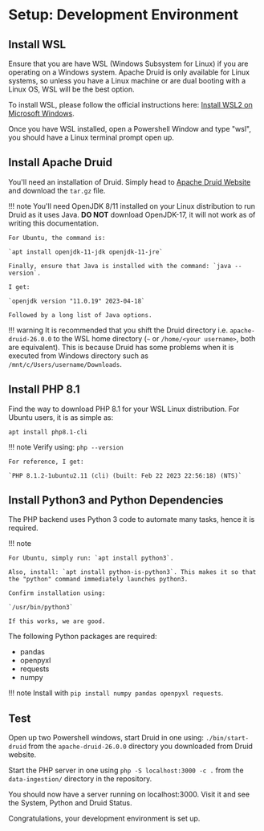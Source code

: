 # Setup: Development Environment

## Install WSL

Ensure that you are have WSL (Windows Subsystem for Linux) if you are operating on a Windows system. Apache Druid is only available for Linux systems, so unless you have a Linux machine or are dual booting with a Linux OS, WSL will be the best option.

To install WSL, please follow the official instructions here: [Install WSL2 on Microsoft Windows](https://learn.microsoft.com/en-us/windows/wsl/install).

Once you have WSL installed, open a Powershell Window and type "wsl", you should have a Linux terminal prompt open up.

## Install Apache Druid

You'll need an installation of Druid. Simply head to [Apache Druid Website](https://druid.apache.org/) and download the `tar.gz` file.

!!! note
    You'll need OpenJDK 8/11 installed on your Linux distribution to run Druid as it uses Java. **DO NOT** download OpenJDK-17, it will not work as of writing this documentation.

    For Ubuntu, the command is:

    `apt install openjdk-11-jdk openjdk-11-jre`

    Finally, ensure that Java is installed with the command: `java --version`.

    I get:

    `openjdk version "11.0.19" 2023-04-18`

    Followed by a long list of Java options.

!!! warning
    It is recommended that you shift the Druid directory i.e. `apache-druid-26.0.0` to the WSL home directory (`~` or `/home/<your username>`, both are equivalent). This is because Druid has some problems when it is executed from Windows directory such as `/mnt/c/Users/username/Downloads`.

## Install PHP 8.1

Find the way to download PHP 8.1 for your WSL Linux distribution. For Ubuntu users, it is as simple as:

`apt install php8.1-cli`

!!! note
    Verify using: `php --version`

    For reference, I get:

    `PHP 8.1.2-1ubuntu2.11 (cli) (built: Feb 22 2023 22:56:18) (NTS)`

## Install Python3 and Python Dependencies

The PHP backend uses Python 3 code to automate many tasks, hence it is required. 

!!! note

    For Ubuntu, simply run: `apt install python3`.

    Also, install: `apt install python-is-python3`. This makes it so that the "python" command immediately launches python3.

    Confirm installation using:

    `/usr/bin/python3`

    If this works, we are good.

The following Python packages are required:

- pandas
- openpyxl
- requests
- numpy

!!! note
    Install with `pip install numpy pandas openpyxl requests`.

## Test

Open up two Powershell windows, start Druid in one using: `./bin/start-druid` from the `apache-druid-26.0.0` directory you downloaded from Druid website.

Start the PHP server in one using `php -S localhost:3000 -c .` from the `data-ingestion/` directory in the repository.

You should now have a server running on localhost:3000. Visit it and see the System, Python and Druid Status. 

Congratulations, your development environment is set up.